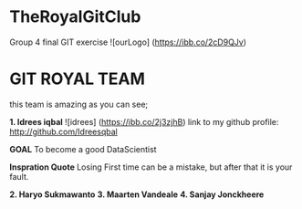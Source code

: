 # TheRoyalGitClub
Group 4 final GIT exercise
![ourLogo] (https://ibb.co/2cD9QJv)
# GIT ROYAL TEAM 

this team is amazing as you can see;

**1. Idrees iqbal**  ![idrees] (https://ibb.co/2j3zjhB)
link to my github profile: http://github.com/Idreesqbal

**GOAL**
To become a good DataScientist

**Inspration Quote**
Losing First time can be a mistake, but after that it is your fault.

**2. Haryo Sukmawanto**
**3. Maarten Vandeale**
**4. Sanjay Jonckheere** 
